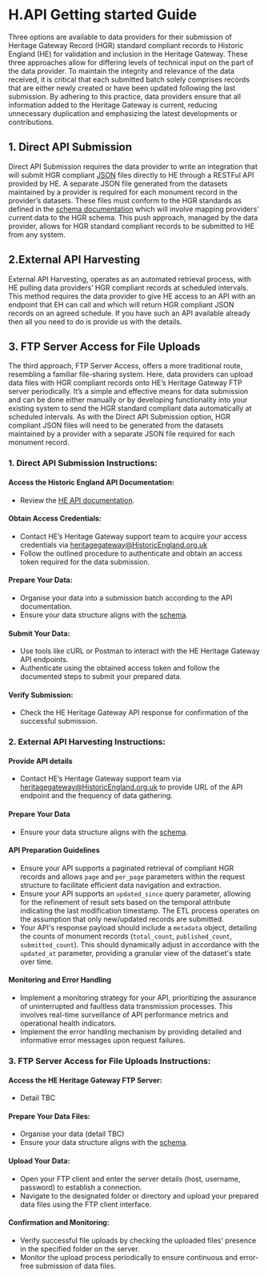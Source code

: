 # H.API Getting started Guide

Three options are available to data providers for their submission of Heritage Gateway Record (HGR) standard compliant records to Historic England (HE) for validation and inclusion in the Heritage Gateway. These three approaches allow for differing levels of technical input on the part of the data provider. To maintain the integrity and relevance of the data received, it is critical that each submitted batch solely comprises records that are either newly created or have been updated following the last submission. By adhering to this practice, data providers ensure that all information added to the Heritage Gateway is current, reducing unnecessary duplication and emphasizing the latest developments or contributions.

## 1. Direct API Submission

Direct API Submission requires the data provider to write an integration that will submit HGR compliant [JSON](https://www.json.org/json-en.html) files directly to HE through a RESTFul API provided by HE. A separate JSON file generated from the datasets maintained by a provider is required for each monument record in the provider’s datasets. These files must conform to the HGR standards as defined in the [schema documentation](HGRSchemaDocumentation.md) which will involve mapping providers’ current data to the HGR schema. This push approach, managed by the data provider, allows for HGR standard compliant records to be submitted to HE from any system.

## 2.External API Harvesting

External API Harvesting, operates as an automated retrieval process, with HE pulling data providers’ HGR compliant records at scheduled intervals. This method requires the data provider to give HE access to an API with an endpoint that EH can call and which will return HGR compliant JSON records on an agreed schedule. If you have such an API available already then all you need to do is provide us with the details.

## 3. FTP Server Access for File Uploads

The third approach, FTP Server Access, offers a more traditional route, resembling a familiar file-sharing system. Here, data providers can upload data files with HGR compliant records onto HE’s Heritage Gateway FTP server periodically. It’s a simple and effective means for data submission and can be done either manually or by developing functionality into your existing system to send the HGR standard compliant data automatically at scheduled intervals. As with the Direct API Submission option, HGR compliant JSON files will need to be generated from the datasets maintained by a provider with a separate JSON file required for each monument record.

### 1. Direct API Submission Instructions:

#### Access the Historic England API Documentation:
+	Review the [HE API documentation](DirectAPISubmissionDocumentation.md).

#### Obtain Access Credentials:
+	Contact HE’s Heritage Gateway support team to acquire your access credentials via heritagegateway@HistoricEngland.org.uk 
+	Follow the outlined procedure to authenticate and obtain an access token required for the data submission.

#### Prepare Your Data:
+	Organise your data into a submission batch according to the API documentation.
+	Ensure your data structure aligns with the [schema](HGRSchemaDocumentation.md).

#### Submit Your Data:
+	Use tools like cURL or Postman to interact with the HE Heritage Gateway API endpoints.
+	Authenticate using the obtained access token and follow the documented steps to submit your prepared data.

#### Verify Submission:
+	Check the HE Heritage Gateway API response for confirmation of the successful submission.

### 2. External API Harvesting Instructions:

#### Provide API details
+ Contact HE’s Heritage Gateway support team via heritagegateway@HistoricEngland.org.uk to provide URL of the API endpoint and the frequency of data gathering.

#### Prepare Your Data
+ Ensure your data structure aligns with the [schema](HGRSchemaDocumentation.md).

#### API Preparation Guidelines
+ Ensure your API supports a paginated retrieval of compliant HGR records and allows `page` and `per_page` parameters within the request structure to facilitate efficient data navigation and extraction.
+ Ensure your API supports an `updated_since` query parameter, allowing for the refinement of result sets based on the temporal attribute indicating the last modification timestamp. The ETL process operates on the assumption that only new/updated records are submitted.
+ Your API's response payload should include a `metadata` object, detailing the counts of monument records (`total_count`, `published_count`, `submitted_count`). This should dynamically adjust in accordance with the `updated_at` parameter, providing a granular view of the dataset's state over time.

#### Monitoring and Error Handling
+ Implement a monitoring strategy for your API, prioritizing the assurance of uninterrupted and faultless data transmission processes. This involves real-time surveillance of API performance metrics and operational health indicators.
+ Implement the error handling mechanism by providing detailed and informative error messages upon request failures.

### 3. FTP Server Access for File Uploads Instructions:

#### Access the HE Heritage Gateway FTP Server:
+	Detail TBC

#### Prepare Your Data Files:
+	Organise your data (detail TBC)
+	Ensure your data structure aligns with the [schema](HGRSchemaDocumentation.md).

#### Upload Your Data:
+	Open your FTP client and enter the server details (host, username, password) to establish a connection.
+	Navigate to the designated folder or directory and upload your prepared data files using the FTP client interface.

#### Confirmation and Monitoring:
+	Verify successful file uploads by checking the uploaded files' presence in the specified folder on the server.
+	Monitor the upload process periodically to ensure continuous and error-free submission of data files.
